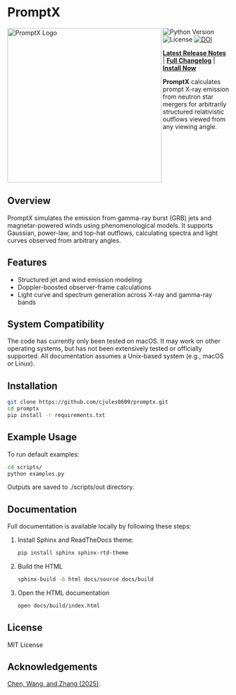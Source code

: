 # PromptX

<img align="left" src="https://github.com/cjules0609/PromptX/assets/logo.svg" alt="PromptX Logo" width="350"/>

![Python Version](https://img.shields.io/badge/python-3.6%2B-blue.svg)
![License](https://img.shields.io/badge/license-MIT-green.svg)
[![DOI](https://zenodo.org/badge/970365196.svg)](https://doi.org/10.5281/zenodo.16923796)

<div align="left">

**[Latest Release Notes](CHANGELOG.md#v030---2025-09-06)** | **[Full Changelog](CHANGELOG.md)** | **[Install Now](#installation)**
</div>

**PromptX** calculates prompt X-ray emission from neutron star mergers for arbitrarily structured relativistic outflows viewed from any viewing angle.

<br clear="left"/>





## Overview

PromptX simulates the emission from gamma-ray burst (GRB) jets and magnetar-powered winds using phenomenological models. It supports Gaussian, power-law, and top-hat outflows, calculating spectra and light curves observed from arbitrary angles.

## Features

- Structured jet and wind emission modeling
- Doppler-boosted observer-frame calculations
- Light curve and spectrum generation across X-ray and gamma-ray bands

## System Compatibility

The code has currently only been tested on macOS. It may work on other operating systems, but has not been extensively tested or officially supported. All documentation assumes a Unix-based system (e.g., macOS or Linux).

## Installation

```bash
git clone https://github.com/cjules0609/promptx.git
cd promptx
pip install -r requirements.txt
```

## Example Usage

To run default examples:

   ```bash
   cd scripts/
   python examples.py
   ```

Outputs are saved to ./scripts/out directory.

## Documentation
Full documentation is available locally by following these steps:

1. Install Sphinx and ReadTheDocs theme:
   ```bash 
   pip install sphinx sphinx-rtd-theme
   ```

2. Build the HTML
   ```bash
   sphinx-build -b html docs/source docs/build
   ```

3. Open the HTML documentation
   ```bash
   open docs/build/index.html
   ```

## License
MIT License

## Acknowledgements
[Chen, Wang, and Zhang (2025)](https://doi.org/10.48550/arXiv.2505.01606).

